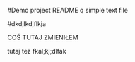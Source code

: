 #Demo project README
q
simple text file


#dkdjlkdjflkja


COŚ TUTAJ ZMIENIŁEM


tutaj też
fkal;kj;dlfak
